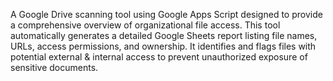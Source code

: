 A Google Drive scanning tool using Google Apps Script designed to provide a comprehensive overview of organizational file access. This tool automatically generates a detailed Google Sheets report listing file names, URLs, access permissions, and ownership. It identifies and flags files with potential external & internal access to prevent unauthorized exposure of sensitive documents.
